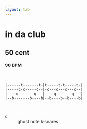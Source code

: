 ```yaml
---
layout: tab
---
```


# in da club
## 50 cent

#### 90 BPM

<br />

```
|------t-------t-|t-----t-t-----t-|
|-----c-c-----c--|-c---c---c---c--|
|----q-------q---|----q-------q---|
|--b-------b----b|--b----b--b----b|
```

<br/>

<dl>
    <dt><code>c</code></dt><dd>ghost note k-snares</dd>
</dl>

